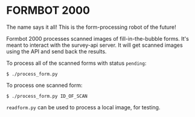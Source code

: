 FORMBOT 2000
============

The name says it all! This is the form-processing robot of the future!

Formbot 2000 processes scanned images of fill-in-the-bubble forms. It's meant to interact with the survey-api server. It will get scanned images using the API and send back the results.

To process all of the scanned forms with status `pending`:

    $ ./process_form.py

To process one scanned form:

    $ ./process_form.py ID_OF_SCAN

`readform.py` can be used to process a local image, for testing.
